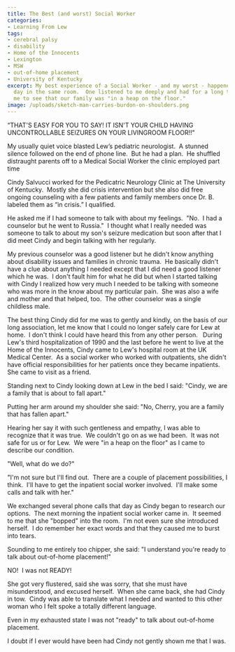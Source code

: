 ```yaml
---
title: The Best (and worst) Social Worker
categories:
- Learning From Lew
tags:
- cerebral palsy
- disability
- Home of the Innocents
- Lexington
- MSW
- out-of-home placement
- University of Kentucky
excerpt: My best experience of a Social Worker - and my worst - happened on the same
  day in the same room.  One listened to me deeply and had for a long time; she helped
  me to see that our family was "in a heap on the floor."
image: /uploads/sketch-man-carries-burdon-on-shoulders.png
---
```


“THAT'S EASY FOR YOU TO SAY! IT ISN'T YOUR CHILD HAVING UNCONTROLLABLE SEIZURES ON YOUR LIVINGROOM FLOOR!!"

My usually quiet voice blasted Lew’s pediatric neurologist.  A stunned silence followed on the end of phone line.  But he had a plan.  He shuffled distraught parents off to a Medical Social Worker the clinic employed part time

Cindy Salvucci worked for the Pedicatric Neurology Clinic at The University of Kentucky.  Mostly she did crisis intervention but she also did free ongoing counseling with a few patients and family members once Dr. B. labeled them as “in crisis.” I qualified.

He asked me if I had someone to talk with about my feelings.  "No.  I had a counselor but he went to Russia."  I thought what I really needed was someone to talk to about my son's seizure medication but soon after that I did meet Cindy and begin talking with her regularly.

My previous counselor was a good listener but he didn't know anything about disability issues and families in chronic trauma.  He basically didn't have a clue about anything I needed except that I did need a good listener which he was.  I don't fault him for what he did but when I started talking with Cindy I realized how very much I needed to be talking with someone who was more in the know about my particular pain.  She was also a wife and mother and that helped, too.  The other counselor was a single childless male.

The best thing Cindy did for me was to gently and kindly, on the basis of our long association, let me know that I could no longer safely care for Lew at home.  I don't think I could have heard this from any other person.   During Lew's third hospitalization of 1990 and the last before he went to live at the Home of the Innocents, Cindy came to Lew's hospital room at the UK Medical Center.  As a social worker who worked with outpatients, she didn't have official responsibilities for her patients once they became inpatients.  She came to visit as a friend.

Standing next to Cindy looking down at Lew in the bed I said: "Cindy, we are a family that is about to fall apart."

Putting her arm around my shoulder she said: "No, Cherry, you are a family that has fallen apart."

Hearing her say it with such gentleness and empathy, I was able to recognize that it was true.  We couldn't go on as we had been.  It was not safe for us or for Lew.  We were "in a heap on the floor" as I came to describe our condition.

"Well, what do we do?"

"I'm not sure but I'll find out.  There are a couple of placement possibilities, I think.  I'll have to get the inpatient social worker involved.  I'll make some calls and talk with her."

We exchanged several phone calls that day as Cindy began to research our options.  The next morning the inpatient social worker came in.  It seemed to me that she "bopped" into the room.  I'm not even sure she introduced herself.  I do remember her exact words and that they caused me to burst into tears.

Sounding to me entirely too chipper, she said: "I understand you're ready to talk about out-of-home placement!"

NO!  I was not READY!

She got very flustered, said she was sorry, that she must have misunderstood, and excused herself.  When she came back, she had Cindy in tow.  Cindy was able to translate what I needed and wanted to this other woman who I felt spoke a totally different language.

Even in my exhausted state I was not "ready" to talk about out-of-home placement.

I doubt if I ever would have been had Cindy not gently shown me that I was.
